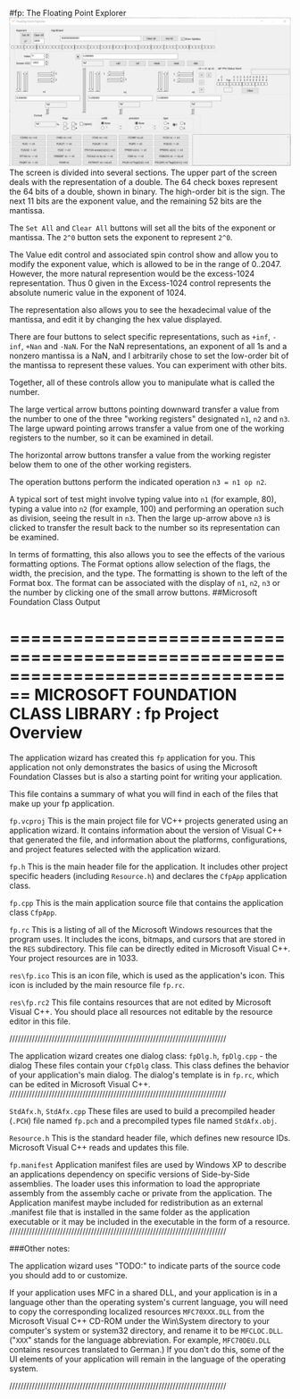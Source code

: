 #fp: The Floating Point Explorer
![The FP main screen](./assets/images/fpscreen.png)
The screen is divided into several sections.  The upper part of the screen deals with the representation of a double.  The 64 check boxes represent the 64 bits of a double, shown in binary.  The high-order bit is the sign.  The next 11 bits are the exponent value, and the remaining 52 bits are the mantissa.

The `Set All` and `Clear All` buttons will set all the bits of the exponent or mantissa.  The `2^0` button sets the exponent to represent `2^0`. 

The Value edit control and associated spin control show and allow you to modify the exponent value, which is allowed to be in the range of 0..2047.  However, the more natural represention would be the excess-1024 representation.  Thus 0 given in the Excess-1024 control represents the absolute numeric value in the exponent of 1024.

The representation also allows you to see the hexadecimal value of the mantissa, and edit it by changing the hex value displayed.

There are four buttons to select specific representations, such as `+inf`, `-inf`, `+Nan` and `-NaN`.  For the NaN representations, an exponent of all 1s and a nonzero mantissa is a NaN, and I arbitrarily chose to set the low-order bit of the mantissa to represent these values.  You can experiment with other bits.

Together, all of these controls allow you to manipulate what is called the number. 

The large vertical arrow buttons pointing downward transfer a value from the number to one of the three "working registers" designated `n1`, `n2` and `n3`. The large upward pointing arrows transfer a value from one of the working registers to the number, so it can be examined in detail.

The horizontal arrow buttons transfer a value from the working register below them to one of the other working registers. 

The operation buttons perform the indicated operation `n3 = n1 op n2`. 

A typical sort of test might involve typing  value into `n1` (for example, 80), typing a value into `n2` (for example, 100) and performing an operation such as division, seeing the result in `n3`.  Then the large up-arrow above `n3` is clicked to transfer the result back to the number so its representation can be examined.

In terms of formatting, this also allows you to see the effects of the various formatting options.  The Format options allow selection of the flags, the width, the precision, and the type.  The formatting is shown to the left of the Format box.  The format can be associated with the display of `n1`, `n2`, `n3` or the number by clicking one of the small arrow buttons.
##Microsoft Foundation Class Output

================================================================================
    MICROSOFT FOUNDATION CLASS LIBRARY : fp Project Overview
================================================================================

The application wizard has created this `fp` application for 
you.  This application not only demonstrates the basics of using the Microsoft 
Foundation Classes but is also a starting point for writing your application.

This file contains a summary of what you will find in each of the files that
make up your fp application.

`fp.vcproj`
    This is the main project file for VC++ projects generated using an application wizard. 
    It contains information about the version of Visual C++ that generated the file, and 
    information about the platforms, configurations, and project features selected with the
    application wizard.

`fp.h`
    This is the main header file for the application.  It includes other
    project specific headers (including `Resource.h`) and declares the
    `CfpApp` application class.

`fp.cpp`
    This is the main application source file that contains the application
    class `CfpApp`.

`fp.rc`
    This is a listing of all of the Microsoft Windows resources that the
    program uses.  It includes the icons, bitmaps, and cursors that are stored
    in the `RES` subdirectory.  This file can be directly edited in Microsoft
    Visual C++. Your project resources are in 1033.

`res\fp.ico`
    This is an icon file, which is used as the application's icon.  This
    icon is included by the main resource file `fp.rc`.

`res\fp.rc2`
    This file contains resources that are not edited by Microsoft 
    Visual C++. You should place all resources not editable by
    the resource editor in this file.

/////////////////////////////////////////////////////////////////////////////

The application wizard creates one dialog class:
`fpDlg.h`, `fpDlg.cpp` - the dialog
    These files contain your `CfpDlg` class.  This class defines
    the behavior of your application's main dialog.  The dialog's template is
    in `fp.rc`, which can be edited in Microsoft Visual C++.
/////////////////////////////////////////////////////////////////////////////


`StdAfx.h`, `StdAfx.cpp`
    These files are used to build a precompiled header (`.PCH`) file
    named `fp.pch` and a precompiled types file named `StdAfx.obj`.

`Resource.h`
    This is the standard header file, which defines new resource IDs.
    Microsoft Visual C++ reads and updates this file.

`fp.manifest`
	Application manifest files are used by Windows XP to describe an applications 
	dependency on specific versions of Side-by-Side assemblies. The loader uses this 
	information to load the appropriate assembly from the assembly cache or private 
	from the application. The Application manifest  maybe included for redistribution 
	as an external .manifest file that is installed in the same folder as the application 
	executable or it may be included in the executable in the form of a resource. 
/////////////////////////////////////////////////////////////////////////////

###Other notes:

The application wizard uses "TODO:" to indicate parts of the source code you
should add to or customize.

If your application uses MFC in a shared DLL, and your application is in a 
language other than the operating system's current language, you will need 
to copy the corresponding localized resources `MFC70XXX.DLL` from the Microsoft
Visual C++ CD-ROM under the Win\System directory to your computer's system or 
system32 directory, and rename it to be `MFCLOC.DLL`.  ("`XXX`" stands for the 
language abbreviation.  For example, `MFC70DEU.DLL` contains resources 
translated to German.)  If you don't do this, some of the UI elements of 
your application will remain in the language of the operating system.

/////////////////////////////////////////////////////////////////////////////
